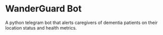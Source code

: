 # WanderGuard Bot
 A python telegram bot that alerts caregivers of dementia patients on their location status and health metrics.
